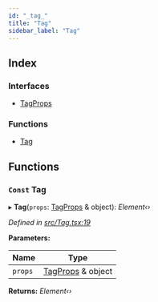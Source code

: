 ```yaml
---
id: "_tag_"
title: "Tag"
sidebar_label: "Tag"
---
```


## Index

### Interfaces

* [TagProps](../interfaces/_tag_.tagprops.md)

### Functions

* [Tag](_tag_.md#const-tag)

## Functions

### `Const` Tag

▸ **Tag**(`props`: [TagProps](../interfaces/_tag_.tagprops.md) & object): *Element‹›*

*Defined in [src/Tag.tsx:19](https://github.com/tarojsx/ui/blob/v0.11.0/src/Tag.tsx#L19)*

**Parameters:**

Name | Type |
------ | ------ |
`props` | [TagProps](../interfaces/_tag_.tagprops.md) & object |

**Returns:** *Element‹›*
